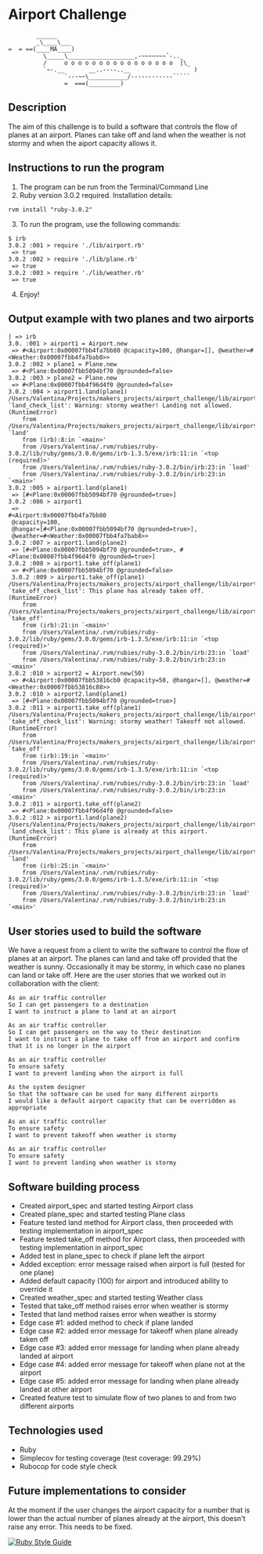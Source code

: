 Airport Challenge
=================

```
        ______
        _\____\___
=  = ==(____MA____)
          \_____\___________________,-~~~~~~~`-.._
          /     o o o o o o o o o o o o o o o o  |\_
          `~-.__       __..----..__                  )
                `---~~\___________/------------`````
                =  ===(_________)

```

Description
---------

The aim of this challenge is to build a software that controls the flow of planes at an airport. 
Planes can take off and land when the weather is not stormy and when the aiport capacity allows it.

Instructions to run the program
-------

1. The program can be run from the Terminal/Command Line
2. Ruby version 3.0.2 required. Installation details:
```shell
rvm install "ruby-3.0.2"
```
3. To run the program, use the following commands:
```shell
$ irb
3.0.2 :001 > require './lib/airport.rb'
 => true 
3.0.2 :002 > require './lib/plane.rb'
 => true 
3.0.2 :003 > require './lib/weather.rb'
 => true 
```
4. Enjoy!

Output example with two planes and two airports
-------
```shell
| => irb
3.0. :001 > airport1 = Airport.new
 => #<Airport:0x00007fbb4fa7bb80 @capacity=100, @hangar=[], @weather=#<Weather:0x00007fbb4fa7bab8>> 
3.0.2 :002 > plane1 = Plane.new
 => #<Plane:0x00007fbb5094bf70 @grounded=false> 
3.0.2 :003 > plane2 = Plane.new
 => #<Plane:0x00007fbb4f96d4f0 @grounded=false> 
3.0.2 :004 > airport1.land(plane1)
/Users/Valentina/Projects/makers_projects/airport_challenge/lib/airport.rb:51:in `land_check_list': Warning: stormy weather! Landing not allowed. (RuntimeError)
	from /Users/Valentina/Projects/makers_projects/airport_challenge/lib/airport.rb:18:in `land'
	from (irb):8:in `<main>'
	from /Users/Valentina/.rvm/rubies/ruby-3.0.2/lib/ruby/gems/3.0.0/gems/irb-1.3.5/exe/irb:11:in `<top (required)>'
	from /Users/Valentina/.rvm/rubies/ruby-3.0.2/bin/irb:23:in `load'
	from /Users/Valentina/.rvm/rubies/ruby-3.0.2/bin/irb:23:in `<main>'
3.0.2 :005 > airport1.land(plane1)
 => [#<Plane:0x00007fbb5094bf70 @grounded=true>] 
3.0.2 :006 > airport1
 => 
#<Airport:0x00007fbb4fa7bb80
 @capacity=100,
 @hangar=[#<Plane:0x00007fbb5094bf70 @grounded=true>],
 @weather=#<Weather:0x00007fbb4fa7bab8>> 
3.0.2 :007 > airport1.land(plane2)
 => [#<Plane:0x00007fbb5094bf70 @grounded=true>, #<Plane:0x00007fbb4f96d4f0 @grounded=true>] 
3.0.2 :008 > airport1.take_off(plane1)
 => #<Plane:0x00007fbb5094bf70 @grounded=false> 
 3.0.2 :009 > airport1.take_off(plane1)
/Users/Valentina/Projects/makers_projects/airport_challenge/lib/airport.rb:55:in `take_off_check_list': This plane has already taken off. (RuntimeError)
	from /Users/Valentina/Projects/makers_projects/airport_challenge/lib/airport.rb:24:in `take_off'
	from (irb):21:in `<main>'
	from /Users/Valentina/.rvm/rubies/ruby-3.0.2/lib/ruby/gems/3.0.0/gems/irb-1.3.5/exe/irb:11:in `<top (required)>'
	from /Users/Valentina/.rvm/rubies/ruby-3.0.2/bin/irb:23:in `load'
	from /Users/Valentina/.rvm/rubies/ruby-3.0.2/bin/irb:23:in `<main>'
3.0.2 :010 > airport2 = Airport.new(50)
 => #<Airport:0x00007fbb53816cb0 @capacity=50, @hangar=[], @weather=#<Weather:0x00007fbb53816c88>> 
3.0.2 :010 > airport2.land(plane1)
 => [#<Plane:0x00007fbb5094bf70 @grounded=true>] 
3.0.2 :011 > airport1.take_off(plane1)
/Users/Valentina/Projects/makers_projects/airport_challenge/lib/airport.rb:57:in `take_off_check_list': Warning: stormy weather! Takeoff not allowed. (RuntimeError)
	from /Users/Valentina/Projects/makers_projects/airport_challenge/lib/airport.rb:24:in `take_off'
	from (irb):19:in `<main>'
	from /Users/Valentina/.rvm/rubies/ruby-3.0.2/lib/ruby/gems/3.0.0/gems/irb-1.3.5/exe/irb:11:in `<top (required)>'
	from /Users/Valentina/.rvm/rubies/ruby-3.0.2/bin/irb:23:in `load'
	from /Users/Valentina/.rvm/rubies/ruby-3.0.2/bin/irb:23:in `<main>'
3.0.2 :011 > airport1.take_off(plane2)
 => #<Plane:0x00007fbb4f96d4f0 @grounded=false> 
3.0.2 :012 > airport1.land(plane2)
/Users/Valentina/Projects/makers_projects/airport_challenge/lib/airport.rb:48:in `land_check_list': This plane is already at this airport. (RuntimeError)
	from /Users/Valentina/Projects/makers_projects/airport_challenge/lib/airport.rb:18:in `land'
	from (irb):25:in `<main>'
	from /Users/Valentina/.rvm/rubies/ruby-3.0.2/lib/ruby/gems/3.0.0/gems/irb-1.3.5/exe/irb:11:in `<top (required)>'
	from /Users/Valentina/.rvm/rubies/ruby-3.0.2/bin/irb:23:in `load'
	from /Users/Valentina/.rvm/rubies/ruby-3.0.2/bin/irb:23:in `<main>'
```

User stories used to build the software
-----

We have a request from a client to write the software to control the flow of planes at an airport. The planes can land and take off provided that the weather is sunny. Occasionally it may be stormy, in which case no planes can land or take off.  Here are the user stories that we worked out in collaboration with the client:

```
As an air traffic controller 
So I can get passengers to a destination 
I want to instruct a plane to land at an airport

As an air traffic controller 
So I can get passengers on the way to their destination 
I want to instruct a plane to take off from an airport and confirm that it is no longer in the airport

As an air traffic controller 
To ensure safety 
I want to prevent landing when the airport is full 

As the system designer
So that the software can be used for many different airports
I would like a default airport capacity that can be overridden as appropriate

As an air traffic controller 
To ensure safety 
I want to prevent takeoff when weather is stormy 

As an air traffic controller 
To ensure safety 
I want to prevent landing when weather is stormy 
```

Software building process
-----
* Created airport_spec and started testing Airport class
* Created plane_spec and started testing Plane class
* Feature tested land method for Airport class, then proceeded with testing implementation in airport_spec
* Feature tested take_off method for Airport class, then proceeded with testing implementation in airport_spec
* Added test in plane_spec to check if plane left the airport
* Added exception: error message raised when airport is full (tested for one plane)
* Added default capacity (100) for airport and introduced ability to override it
* Created weather_spec and started testing Weather class
* Tested that take_off method raises error when weather is stormy
* Tested that land method raises error when weather is stormy
* Edge case #1: added method to check if plane landed
* Edge case #2: added error message for takeoff when plane already taken off
* Edge case #3: added error message for landing when plane already landed at airport
* Edge case #4: added error message for takeoff when plane not at the airport
* Edge case #5: added error message for landing when plane already landed at other airport
* Created feature test to simulate flow of two planes to and from two different airports

Technologies used
-----
* Ruby
* Simplecov for testing coverage (test coverage: 99.29%)
* Rubocop for code style check

Future implementations to consider
-----
At the moment if the user changes the airport capacity for a number that is lower than the actual number of planes already at the airport, this doesn't raise any error. This needs to be fixed.


[![Ruby Style Guide](https://img.shields.io/badge/code_style-rubocop-brightgreen.svg)](https://github.com/rubocop/rubocop)